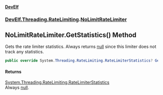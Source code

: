 #### [DevElf](README.md 'README')
### [DevElf\.Threading\.RateLimiting](DevElf.Threading.RateLimiting.md 'DevElf\.Threading\.RateLimiting').[NoLimitRateLimiter](NoLimitRateLimiter.md 'DevElf\.Threading\.RateLimiting\.NoLimitRateLimiter')

## NoLimitRateLimiter\.GetStatistics\(\) Method

Gets the rate limiter statistics\. Always returns [null](https://docs.microsoft.com/en-us/dotnet/csharp/language-reference/keywords/null 'https://docs\.microsoft\.com/en\-us/dotnet/csharp/language\-reference/keywords/null') since
this limiter does not track any statistics\.

```csharp
public override System.Threading.RateLimiting.RateLimiterStatistics? GetStatistics();
```

#### Returns
[System\.Threading\.RateLimiting\.RateLimiterStatistics](https://learn.microsoft.com/en-us/dotnet/api/system.threading.ratelimiting.ratelimiterstatistics 'System\.Threading\.RateLimiting\.RateLimiterStatistics')  
Always [null](https://docs.microsoft.com/en-us/dotnet/csharp/language-reference/keywords/null 'https://docs\.microsoft\.com/en\-us/dotnet/csharp/language\-reference/keywords/null')\.